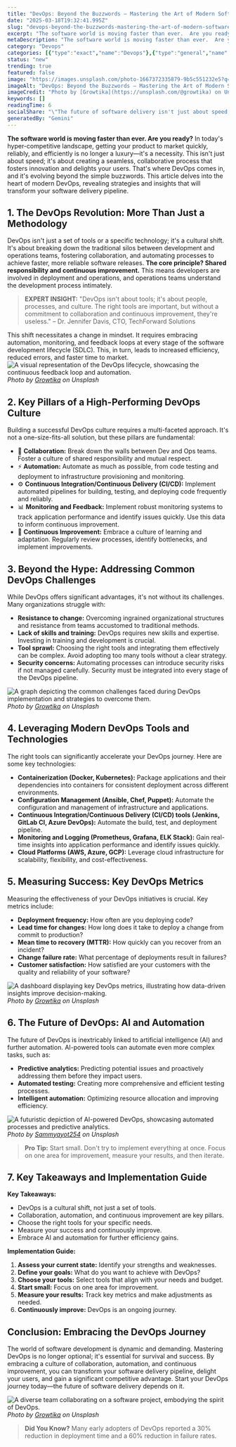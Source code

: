 ```yaml
---
title: "DevOps: Beyond the Buzzwords – Mastering the Art of Modern Software Delivery"
date: "2025-03-18T19:32:41.995Z"
slug: "devops-beyond-the-buzzwords-mastering-the-art-of-modern-software-delivery"
excerpt: "The software world is moving faster than ever.  Are you ready?  In today's hyper-competitive landscape, getting your product to market quickly, reliably, and efficiently is no longer a luxury—it's a necessity.  This isn't just about speed; it's about creating a seamless, collaborative process that fosters innovation and delights your users.  That's where DevOps comes in, and it's evolving beyond the simple buzzwords. This article delves into the heart of modern DevOps, revealing strategies and insights that will transform your software delivery pipeline."
metaDescription: "The software world is moving faster than ever.  Are you ready?  In today's hyper-competitive landscape, getting your product to market quickly, reliably, a..."
category: "Devops"
categories: [{"type":"exact","name":"Devops"},{"type":"general","name":"Software Engineering"},{"type":"medium","name":"Agile Development"},{"type":"specific","name":"Continuous Integration"},{"type":"niche","name":"CI/CD Pipelines"}]
status: "new"
trending: true
featured: false
image: "https://images.unsplash.com/photo-1667372335879-9b5c551232e5?q=85&w=1200&fit=max&fm=webp&auto=compress"
imageAlt: "DevOps: Beyond the Buzzwords – Mastering the Art of Modern Software Delivery"
imageCredit: "Photo by [Growtika](https://unsplash.com/@growtika) on Unsplash"
keywords: []
readingTime: 6
socialShare: "\"The future of software delivery isn't just about speed; it's about seamless collaboration and continuous improvement—that's the true power of DevOps.\""
generatedBy: "Gemini"
---
```




**The software world is moving faster than ever.  Are you ready?**  In today's hyper-competitive landscape, getting your product to market quickly, reliably, and efficiently is no longer a luxury—it's a necessity.  This isn't just about speed; it's about creating a seamless, collaborative process that fosters innovation and delights your users.  That's where DevOps comes in, and it's evolving beyond the simple buzzwords. This article delves into the heart of modern DevOps, revealing strategies and insights that will transform your software delivery pipeline.

## 1.  The DevOps Revolution: More Than Just a Methodology

DevOps isn't just a set of tools or a specific technology; it's a cultural shift. It's about breaking down the traditional silos between development and operations teams, fostering collaboration, and automating processes to achieve faster, more reliable software releases.  **The core principle? Shared responsibility and continuous improvement.**  This means developers are involved in deployment and operations, and operations teams understand the development process intimately.

> **EXPERT INSIGHT:**  "DevOps isn't about tools; it's about people, processes, and culture.  The right tools are important, but without a commitment to collaboration and continuous improvement, they're useless." – Dr. Jennifer Davis, CTO, TechForward Solutions

This shift necessitates a change in mindset.  It requires embracing automation, monitoring, and feedback loops at every stage of the software development lifecycle (SDLC).  This, in turn, leads to increased efficiency, reduced errors, and faster time to market.  ![A visual representation of the DevOps lifecycle, showcasing the continuous feedback loop and automation.](https://images.unsplash.com/photo-1667372335962-5fd503a8ae5b?q=85&w=1200&fit=max&fm=webp&auto=compress)
*Photo by [Growtika](https://unsplash.com/@growtika) on Unsplash*

## 2.  Key Pillars of a High-Performing DevOps Culture

Building a successful DevOps culture requires a multi-faceted approach.  It's not a one-size-fits-all solution, but these pillars are fundamental:

* 🔑 **Collaboration:**  Break down the walls between Dev and Ops teams. Foster a culture of shared responsibility and mutual respect.
* ⚡ **Automation:**  Automate as much as possible, from code testing and deployment to infrastructure provisioning and monitoring.
* ⚙️ **Continuous Integration/Continuous Delivery (CI/CD):**  Implement automated pipelines for building, testing, and deploying code frequently and reliably.
* 📊 **Monitoring and Feedback:**  Implement robust monitoring systems to track application performance and identify issues quickly.  Use this data to inform continuous improvement.
* 🔄 **Continuous Improvement:**  Embrace a culture of learning and adaptation. Regularly review processes, identify bottlenecks, and implement improvements.

## 3.  Beyond the Hype:  Addressing Common DevOps Challenges

While DevOps offers significant advantages, it's not without its challenges.  Many organizations struggle with:

* **Resistance to change:**  Overcoming ingrained organizational structures and resistance from teams accustomed to traditional methods.
* **Lack of skills and training:**  DevOps requires new skills and expertise.  Investing in training and development is crucial.
* **Tool sprawl:**  Choosing the right tools and integrating them effectively can be complex.  Avoid adopting too many tools without a clear strategy.
* **Security concerns:**  Automating processes can introduce security risks if not managed carefully.  Security must be integrated into every stage of the DevOps pipeline.

![A graph depicting the common challenges faced during DevOps implementation and strategies to overcome them.](https://images.unsplash.com/photo-1667372335937-d03be6fb0a9c?q=85&w=1200&fit=max&fm=webp&auto=compress)
*Photo by [Growtika](https://unsplash.com/@growtika) on Unsplash*

## 4.  Leveraging Modern DevOps Tools and Technologies

The right tools can significantly accelerate your DevOps journey.  Here are some key technologies:

* **Containerization (Docker, Kubernetes):**  Package applications and their dependencies into containers for consistent deployment across different environments.
* **Configuration Management (Ansible, Chef, Puppet):**  Automate the configuration and management of infrastructure and applications.
* **Continuous Integration/Continuous Delivery (CI/CD) tools (Jenkins, GitLab CI, Azure DevOps):**  Automate the build, test, and deployment pipeline.
* **Monitoring and Logging (Prometheus, Grafana, ELK Stack):**  Gain real-time insights into application performance and identify issues quickly.
* **Cloud Platforms (AWS, Azure, GCP):**  Leverage cloud infrastructure for scalability, flexibility, and cost-effectiveness.

## 5.  Measuring Success: Key DevOps Metrics

Measuring the effectiveness of your DevOps initiatives is crucial.  Key metrics include:

* **Deployment frequency:** How often are you deploying code?
* **Lead time for changes:** How long does it take to deploy a change from commit to production?
* **Mean time to recovery (MTTR):** How quickly can you recover from an incident?
* **Change failure rate:** What percentage of deployments result in failures?
* **Customer satisfaction:**  How satisfied are your customers with the quality and reliability of your software?

![A dashboard displaying key DevOps metrics, illustrating how data-driven insights improve decision-making.](https://images.unsplash.com/photo-1667372335936-3dc4ff716017?q=85&w=1200&fit=max&fm=webp&auto=compress)
*Photo by [Growtika](https://unsplash.com/@growtika) on Unsplash*

## 6.  The Future of DevOps:  AI and Automation

The future of DevOps is inextricably linked to artificial intelligence (AI) and further automation. AI-powered tools can automate even more complex tasks, such as:

* **Predictive analytics:**  Predicting potential issues and proactively addressing them before they impact users.
* **Automated testing:**  Creating more comprehensive and efficient testing processes.
* **Intelligent automation:**  Optimizing resource allocation and improving efficiency.

![A futuristic depiction of AI-powered DevOps, showcasing automated processes and predictive analytics.](https://images.unsplash.com/photo-1599949104055-2d04026aee1e?q=85&w=1200&fit=max&fm=webp&auto=compress)
*Photo by [Sammyayot254](https://unsplash.com/@superadmins) on Unsplash*

> **Pro Tip:**  Start small. Don't try to implement everything at once.  Focus on one area for improvement, measure your results, and then iterate.

## 7.  Key Takeaways and Implementation Guide

**Key Takeaways:**

* DevOps is a cultural shift, not just a set of tools.
* Collaboration, automation, and continuous improvement are key pillars.
* Choose the right tools for your specific needs.
* Measure your success and continuously improve.
* Embrace AI and automation for further efficiency gains.

**Implementation Guide:**

1.  **Assess your current state:**  Identify your strengths and weaknesses.
2.  **Define your goals:**  What do you want to achieve with DevOps?
3.  **Choose your tools:**  Select tools that align with your needs and budget.
4.  **Start small:**  Focus on one area for improvement.
5.  **Measure your results:**  Track key metrics and make adjustments as needed.
6.  **Continuously improve:**  DevOps is an ongoing journey.

## Conclusion: Embracing the DevOps Journey

The world of software development is dynamic and demanding.  Mastering DevOps is no longer optional; it's essential for survival and success. By embracing a culture of collaboration, automation, and continuous improvement, you can transform your software delivery pipeline, delight your users, and gain a significant competitive advantage.  Start your DevOps journey today—the future of software delivery depends on it.

![A diverse team collaborating on a software project, embodying the spirit of DevOps.](https://images.unsplash.com/photo-1667372335879-9b5c551232e5?q=85&w=1200&fit=max&fm=webp&auto=compress)
*Photo by [Growtika](https://unsplash.com/@growtika) on Unsplash*

> **Did You Know?**  Many early adopters of DevOps reported a 30% reduction in deployment time and a 60% reduction in failure rates.



<div class="reading-progress-container">
  <div id="reading-progress" class="reading-progress"></div>
</div>
